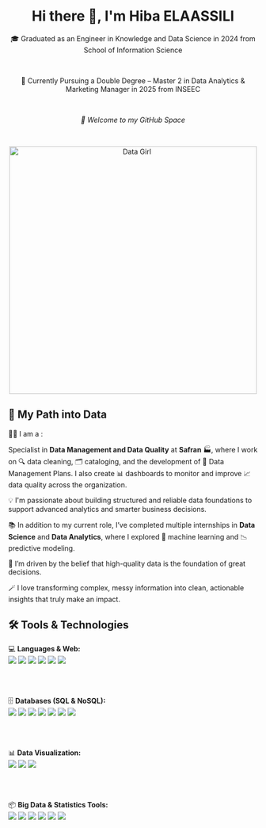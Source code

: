 <h1 align="center">Hi there 👋, I'm Hiba ELAASSILI</h1>

<p align="center">
  🎓 Graduated as an Engineer in Knowledge and Data Science in 2024 from School of Information Science
</p>
<br>
<p align="center">
  📍 Currently Pursuing a Double Degree – Master 2 in Data Analytics & Marketing Manager in 2025 from INSEEC  
</p>
<br>
<p align="center">
 <em> 🌿 Welcome to my GitHub Space </em>
</p>
<br>
<p align="center">
  <img src="https://i.pinimg.com/736x/3a/37/5e/3a375ebc0fb5e745318f5c82cbafb6b5.jpg" alt="Data Girl" height="500"/>
</p>


<h2>🌱 My Path into Data</h2>

<p>
👩‍💻 I am a :

Specialist in <strong>Data Management and Data Quality</strong> at <strong>Safran</strong> 🏭, where I work on 🔍 data cleaning, 🗂️ cataloging, and the development of 🧾 Data Management Plans. I also create 📊 dashboards to monitor and improve 📈 data quality across the organization.

💡 I'm passionate about building structured and reliable data foundations to support advanced analytics and smarter business decisions.

📚 In addition to my current role, I’ve completed multiple internships in <strong>Data Science</strong> and <strong>Data Analytics</strong>, where I explored 🤖 machine learning and 📉 predictive modeling.

🧠 I’m driven by the belief that high-quality data is the foundation of great decisions.  

🪄 I love transforming complex, messy information into clean, actionable insights that truly make an impact.
</p>

<h2>🛠️ Tools & Technologies </h2>

<p align="left">

💻 <strong>Languages & Web:</strong><br>
<img src="https://img.shields.io/badge/Python-3776AB?style=flat&logo=python&logoColor=white" />
<img src="https://img.shields.io/badge/R-276DC3?style=flat&logo=r&logoColor=white" />
<img src="https://img.shields.io/badge/HTML5-E34F26?style=flat&logo=html5&logoColor=white" />
<img src="https://img.shields.io/badge/CSS-1572B6?style=flat&logo=css3&logoColor=white" />
<img src="https://img.shields.io/badge/PHP-777BB4?style=flat&logo=php&logoColor=white" />
<img src="https://img.shields.io/badge/SQL-025E8C?style=flat&logo=postgresql&logoColor=white" />

<br><br>

🗄️ <strong>Databases (SQL & NoSQL):</strong><br>
<img src="https://img.shields.io/badge/MySQL-4479A1?style=flat&logo=mysql&logoColor=white" />
<img src="https://img.shields.io/badge/MongoDB-47A248?style=flat&logo=mongodb&logoColor=white" />
<img src="https://img.shields.io/badge/Cassandra-1287B1?style=flat&logo=apache-cassandra&logoColor=white" />
<img src="https://img.shields.io/badge/Elasticsearch-005571?style=flat&logo=elasticsearch&logoColor=white" />
<img src="https://img.shields.io/badge/Redis-DC382D?style=flat&logo=redis&logoColor=white" />
<img src="https://img.shields.io/badge/Neo4j-008CC1?style=flat&logo=neo4j&logoColor=white" />
<img src="https://img.shields.io/badge/Spark-E25A1C?style=flat&logo=apachespark&logoColor=white" />

<br><br>

📊 <strong>Data Visualization:</strong><br>
<img src="https://img.shields.io/badge/Power%20BI-F2C811?style=flat&logo=powerbi&logoColor=black" />
<img src="https://img.shields.io/badge/Matplotlib-11557C?style=flat&logo=matplotlib&logoColor=white" />
<img src="https://img.shields.io/badge/Seaborn-4B8BBE?style=flat&logo=python&logoColor=white" />

<br><br>

📦 <strong>Big Data & Statistics Tools:</strong><br>
<img src="https://img.shields.io/badge/RStudio-75AADB?style=flat&logo=rstudio&logoColor=white" />
<img src="https://img.shields.io/badge/Dataiku-FF7F50?style=flat&logo=dataiku&logoColor=white" />
<img src="https://img.shields.io/badge/Denodo-E60028?style=flat&logo=data&logoColor=white" />
<img src="https://img.shields.io/badge/Minitab-006747?style=flat&logo=statistics&logoColor=white" />
<img src="https://img.shields.io/badge/Talend-20B2AA?style=flat&logo=talend&logoColor=white" />
<img src="https://img.shields.io/badge/Alteryx-0075A8?style=flat&logo=alteryx&logoColor=white" />

</p>



